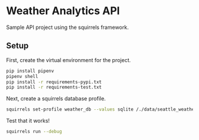 # Weather Analytics API

Sample API project using the squirrels framework.

## Setup

First, create the virtual environment for the project.

```bash
pip install pipenv
pipenv shell
pip install -r requirements-pypi.txt
pip install -r requirements-test.txt
```

Next, create a squirrels database profile.

```bash
squirrels set-profile weather_db --values sqlite /./data/seattle_weather.db "" ""
```

Test that it works!

```bash
squirrels run --debug
```
